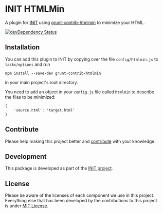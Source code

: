 # INIT HTMLMin

A plugin for [INIT](http://use-init.com/) using
[grunt-contrib-htmlmin](https://github.com/gruntjs/grunt-contrib-htmlmin) to
minimize your HTML.

[![devDependency Status](https://david-dm.org/use-init/init-htmlmin/dev-status.png)](https://david-dm.org/use-init/init-htmlmin#info=devDependencies)

## Installation
You can add this plugin to INIT by copying over the file `config/htmlmin.js` to
`tasks/options` and run

	npm install --save-dev grunt-contrib-htmlmin

in your main project's root directory.

You need to add an object in your `config.js` file called `htmlmin` to describe
the files to be minimized:

	{
		'source.html': 'target.html'
	}

## Contribute
Please help making this project better and [contribute](CONTRIBUTING.md) with
your knowledge.

## Development
This package is developed as part of the
[INIT project](https://github.com/use-init).

## License
Please be aware of the licenses of each component we use in this project.
Everything else that has been developed by the contributions to this project is
under [MIT License](LICENSE.md).
